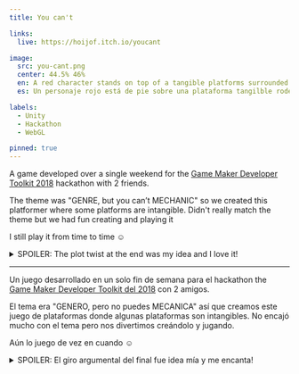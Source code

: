 ```yaml
---
title: You can't

links:
  live: https://hoijof.itch.io/youcant

image:
  src: you-cant.png
  center: 44.5% 46%
  en: A red character stands on top of a tangible platforms surrounded by intangible ones
  es: Un personaje rojo está de pie sobre una plataforma tangilble rodeado de otras plataformas semitransparentes

labels:
  - Unity
  - Hackathon
  - WebGL

pinned: true
---
```


A game developed over a single weekend for the [Game Maker Developer Toolkit 2018][1] hackathon with 2 friends.

The theme was "GENRE, but you can’t MECHANIC" so we created this platformer where some platforms are intangible. Didn't really match the theme but we had fun creating and playing it

I still play it from time to time ☺️

<details>
  <summary>SPOILER: The plot twist at the end was my idea and I love it!</summary>

Your primary instinct, if you're videogame literate, is to avoid the weird animals that cross your way but eventually you'll touch one... and kill it. You may think you killed it by stepping on it but with time you'll see they die as soon as you touch them no matter how. If you pay attention you'll even notice your score goes up every time that happens.

At the end you can see this sequence: https://youtu.be/EFoffeq-BlA

Now try to pass the game without killing any Wombat, now **that's the challenge**. It is possible, though, I made it twice 💃

</details>

---

Un juego desarrollado en un solo fin de semana para el hackathon the [Game Maker Developer Toolkit del 2018][1] con 2 amigos.

El tema era "GENERO, pero no puedes MECANICA" así que creamos este juego de plataformas donde algunas plataformas son intangibles. No encajó mucho con el tema pero nos divertimos creándolo y jugando.

Aún lo juego de vez en cuando ☺️

<details>
  <summary>SPOILER: El giro argumental del final fue idea mía y me encanta!</summary>

Tu instinto primario, si estás familiarizado con videojuegos, es evitar a los extraños animales que se cruzan en tu camino pero eventualmente tocarás uno... y lo matarás. Puede que pienses que lo mataste pisándolo pero tarde o temprano verás que mueren en cuanto los tocas, no importa cómo. Si prestas atención incluso notarás que tu puntuación sube cada vez que eso ocurre.

Al final puedes ver esta secuencia: https://youtu.be/EFoffeq-BlA

Ahora intenta pasar el juego sin matar ningún Wombat, **eso si que es un reto**. Aunque es posible, yo lo conseguí en dos ocasiones 💃

</details>

[1]: https://itch.io/jam/gmtk-2018

